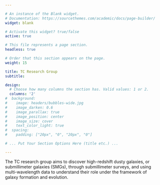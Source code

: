 ```yaml
---

# An instance of the Blank widget.
# Documentation: https://sourcethemes.com/academic/docs/page-builder/
widget: blank

# Activate this widget? true/false
active: true

# This file represents a page section.
headless: true

# Order that this section appears on the page.
weight: 15

title: TC Research Group
subtitle:

design:
  # Choose how many columns the section has. Valid values: 1 or 2.
  columns: '2'
#  background:
#    image: headers/bubbles-wide.jpg
#    image_darken: 0.6
#    image_parallax: true
#    image_position: center
#    image_size: cover
#    text_color_light: true
#  spacing:
#    padding: ["20px", "0", "20px", "0"]

# ... Put Your Section Options Here (title etc.) ...

---
```


The TC research group aims to discover high-redshift dusty galaxies, or submillimeter galaxies (SMGs), through submillimeter surveys, and using multi-wavelength data to understand their role under the framework of galaxy formation and evolution.
